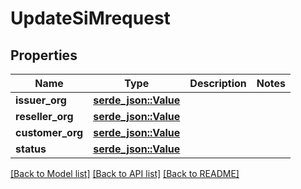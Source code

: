 # UpdateSiMrequest

## Properties

Name | Type | Description | Notes
------------ | ------------- | ------------- | -------------
**issuer_org** | [**serde_json::Value**](.md) |  | 
**reseller_org** | [**serde_json::Value**](.md) |  | 
**customer_org** | [**serde_json::Value**](.md) |  | 
**status** | [**serde_json::Value**](.md) |  | 

[[Back to Model list]](../README.md#documentation-for-models) [[Back to API list]](../README.md#documentation-for-api-endpoints) [[Back to README]](../README.md)


